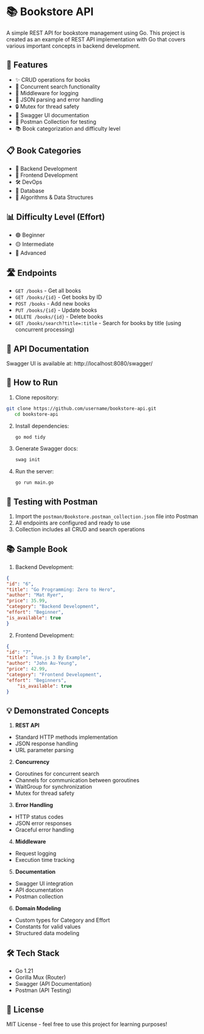 # 📚 Bookstore API

A simple REST API for bookstore management using Go. This project is created as an example of REST API implementation with Go that covers various important concepts in backend development.

## 🌟 Features

- ✨ CRUD operations for books
- 🚀 Concurrent search functionality
- 📝 Middleware for logging
- 🔄 JSON parsing and error handling
- 🔒 Mutex for thread safety
- 📖 Swagger UI documentation
- 🧪 Postman Collection for testing
- 📚 Book categorization and difficulty level

## 📋 Book Categories
- 🔧 Backend Development
- 🎨 Frontend Development
- 🛠️ DevOps
- 💾 Database
- 🧮 Algorithms & Data Structures

## 📊 Difficulty Level (Effort)
- 🟢 Beginner
- 🟡 Intermediate
- 🔴 Advanced

## 🛣️ Endpoints

- `GET /books` - Get all books
- `GET /books/{id}` - Get books by ID
- `POST /books` - Add new books
- `PUT /books/{id}` - Update books
- `DELETE /books/{id}` - Delete books
- `GET /books/search?title=:title` - Search for books by title (using concurrent processing)

## 📖 API Documentation

Swagger UI is available at: http://localhost:8080/swagger/

## 🚀 How to Run

1. Clone repository:
```bash
git clone https://github.com/username/bookstore-api.git
   cd bookstore-api
   ```

2. Install dependencies:
   ```bash
   go mod tidy
   ```

3. Generate Swagger docs:
   ```bash
   swag init
   ```

4. Run the server:
   ```bash
   go run main.go
   ```
## 🧪 Testing with Postman

1. Import the `postman/Bookstore.postman_collection.json` file into Postman
2. All endpoints are configured and ready to use
3. Collection includes all CRUD and search operations

## 📚 Sample Book

1. Backend Development:
```json
{
"id": "6",
"title": "Go Programming: Zero to Hero",
"author": "Mat Ryer",
"price": 35.99,
"category": "Backend Development",
"effort": "Beginner",
"is_available": true
}
```

2. Frontend Development:
```json
{
"id": "7",
"title": "Vue.js 3 By Example",
"author": "John Au-Yeung",
"price": 42.99,
"category": "Frontend Development",
"effort": "Beginners",
    "is_available": true
}
```
## 💡 Demonstrated Concepts

1. **REST API**
- Standard HTTP methods implementation
- JSON response handling
- URL parameter parsing

2. **Concurrency**
- Goroutines for concurrent search
- Channels for communication between goroutines
- WaitGroup for synchronization
- Mutex for thread safety

3. **Error Handling**
- HTTP status codes
- JSON error responses
- Graceful error handling

4. **Middleware**
- Request logging
- Execution time tracking

5. **Documentation**
- Swagger UI integration
- API documentation
- Postman collection

6. **Domain Modeling**
- Custom types for Category and Effort
- Constants for valid values
- Structured data modeling

## 🛠️ Tech Stack

- Go 1.21
- Gorilla Mux (Router)
- Swagger (API Documentation)
- Postman (API Testing)

## 📝 License

MIT License - feel free to use this project for learning purposes!
